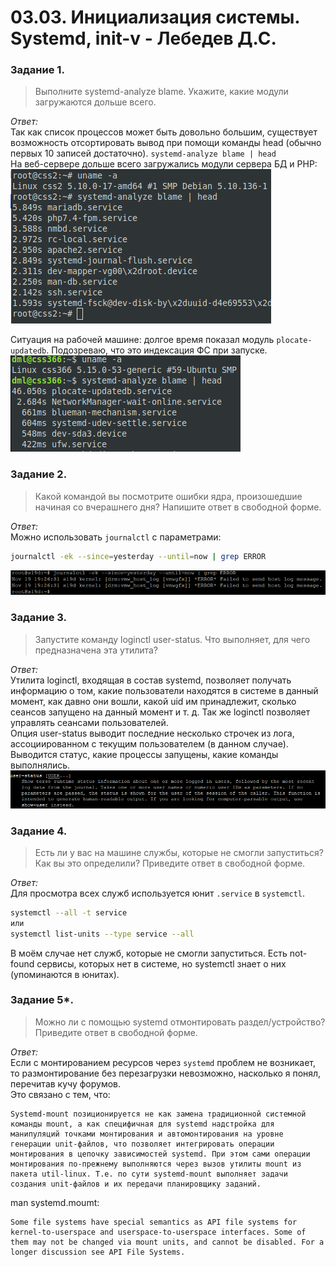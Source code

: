 # 03.03. Инициализация системы. Systemd, init-v - Лебедев Д.С.
### Задание 1.
>Выполните systemd-analyze blame. Укажите, какие модули загружаются дольше всего.

*Ответ:*  
Так как список процессов может быть довольно большим, существует возможность отсортировать вывод при помощи команды head (обычно первых 10 записей достаточно).
`systemd-analyze blame | head`  
На веб-сервере дольше всего загружались модули сервера БД и PHP:  
![](_attachments/03.03-1-1.png)

Ситуация на рабочей машине: долгое время показал модуль `plocate-updatedb`. Подозреваю, что это индексация ФС при запуске.  
![](_attachments/03.03-1-2.png)

### Задание 2.
>Какой командой вы посмотрите ошибки ядра, произошедшие начиная со вчерашнего дня? Напишите ответ в свободной форме.

*Ответ:*  
Можно использовать `journalctl` с параметрами:
```sh
journalctl -ek --since=yesterday --until=now | grep ERROR
```

![](_attachments/03.03-2-1.png)

### Задание 3.
>Запустите команду loginctl user-status. Что выполняет, для чего предназначена эта утилита?

*Ответ:*  
Утилита loginctl, входящая в состав systemd, позволяет получать информацию о том, какие пользователи находятся в системе в данный момент, как давно они вошли, какой uid им принадлежит, сколько сеансов запущено на данный момент и т. д. Так же loginctl позволяет управлять сеансами пользователей.  
Опция user-status выводит последние несколько строчек из лога, ассоциированном с текущим пользователем (в данном случае). Выводится статус, какие процессы запущены, какие команды выполнялись.  
![](_attachments/03.03-3-1.png)

### Задание 4.
>Есть ли у вас на машине службы, которые не смогли запуститься? Как вы это определили? Приведите ответ в свободной форме.

*Ответ:*  
Для просмотра всех служб используется юнит `.service` в `systemctl`.  
```sh
systemctl --all -t service
или
systemctl list-units --type service --all
```
В моём случае нет служб, которые не смогли запуститься. Есть not-found сервисы, которых нет в системе, но systemctl знает о них (упоминаются в юнитах).

### Задание 5*.
>Можно ли с помощью systemd отмонтировать раздел/устройство? Приведите ответ в свободной форме.

*Ответ:*  
Если с монтированием ресурсов через  `systemd` проблем не возникает, то размонтирование без перезагрузки невозможно, насколько я понял, перечитав кучу форумов.  
Это связано с тем, что:  
```
Systemd-mount позиционируется не как замена традиционной системной команды mount, а как специфичная для systemd надстройка для манипуляций точками монтирования и автомонтирования на уровне генерации unit-файлов, что позволяет интегрировать операции монтирования в цепочку зависимостей systemd. При этом сами операции монтирования по-прежнему выполняются через вызов утилиты mount из пакета util-linux. Т.е. по сути systemd-mount выполняет задачи создания unit-файлов и их передачи планировщику заданий.
```

man systemd.moumt:
```
Some file systems have special semantics as API file systems for kernel-to-userspace and userspace-to-userspace interfaces. Some of them may not be changed via mount units, and cannot be disabled. For a longer discussion see API File Systems.
```
